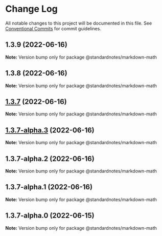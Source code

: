 # Change Log

All notable changes to this project will be documented in this file.
See [Conventional Commits](https://conventionalcommits.org) for commit guidelines.

## 1.3.9 (2022-06-16)

**Note:** Version bump only for package @standardnotes/markdown-math

## 1.3.8 (2022-06-16)

**Note:** Version bump only for package @standardnotes/markdown-math

## [1.3.7](https://github.com/standardnotes/app/compare/@standardnotes/markdown-math@1.3.7-alpha.3...@standardnotes/markdown-math@1.3.7) (2022-06-16)

**Note:** Version bump only for package @standardnotes/markdown-math

## [1.3.7-alpha.3](https://github.com/standardnotes/app/compare/@standardnotes/markdown-math@1.3.7-alpha.2...@standardnotes/markdown-math@1.3.7-alpha.3) (2022-06-16)

**Note:** Version bump only for package @standardnotes/markdown-math

## 1.3.7-alpha.2 (2022-06-16)

**Note:** Version bump only for package @standardnotes/markdown-math

## 1.3.7-alpha.1 (2022-06-16)

**Note:** Version bump only for package @standardnotes/markdown-math

## 1.3.7-alpha.0 (2022-06-15)

**Note:** Version bump only for package @standardnotes/markdown-math
